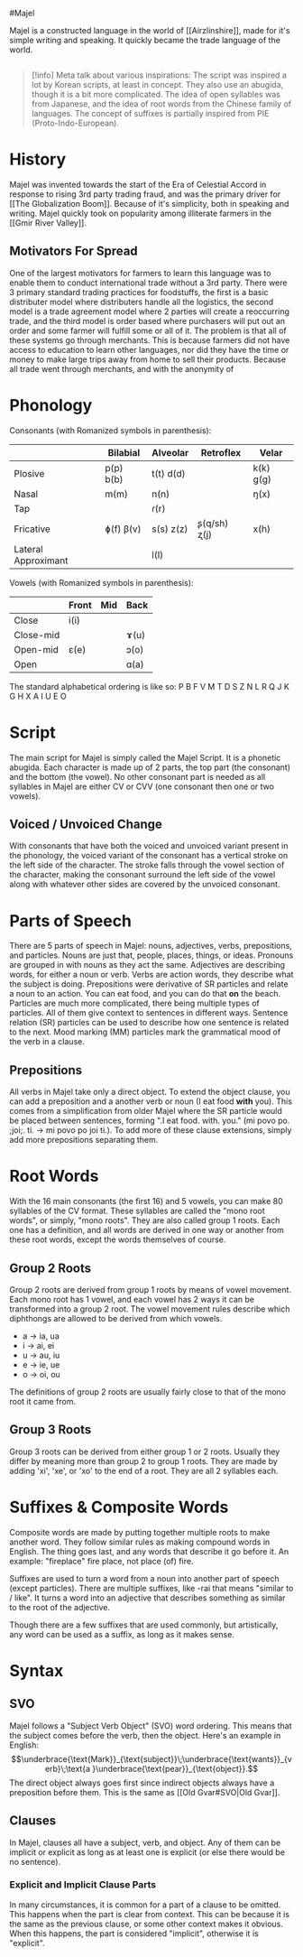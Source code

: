 #Majel


Majel is a constructed language in the world of [[Airzlinshire]], made for it's simple writing and speaking. It quickly became the trade language of the world.

```table-of-contents
```


> [!info] 
> Meta talk about various inspirations:
> The script was inspired a lot by Korean scripts, at least in concept. They also use an abugida, though it is a bit more complicated. The idea of open syllables was from Japanese, and the idea of root words from the Chinese family of languages. The concept of suffixes is partially inspired from PIE (Proto-Indo-European).

# History

Majel was invented towards the start of the Era of Celestial Accord in response to rising 3rd party trading fraud, and was the primary driver for [[The Globalization Boom]]. Because of it's simplicity, both in speaking and writing. Majel quickly took on popularity among illiterate farmers in the [[Gmir River Valley]].

## Motivators For Spread

One of the largest motivators for farmers to learn this language was to enable them to conduct international trade without a 3rd party. There were 3 primary standard trading practices for foodstuffs, the first is a basic distributer model where distributers handle all the logistics, the second model is a trade agreement model where 2 parties will create a reoccurring trade, and the third model is order based where purchasers will put out an order and some farmer will fulfill some or all of it. The problem is that all of these systems go through merchants. This is because farmers did not have access to education to learn other languages, nor did they have the time or money to make large trips away from home to sell their products. Because all trade went through merchants, and with the anonymity of 
# Phonology

Consonants (with Romanized symbols in parenthesis):

|                     | Bilabial  | Alveolar  | Retroflex    | Velar     |
| ------------------- | --------- | --------- | ------------ | --------- |
| Plosive             | p(p) b(b) | t(t) d(d) |              | k(k) g(g) |
| Nasal               | m(m)      | n(n)      |              | ŋ(x)      |
| Tap                 |           | ɾ(r)      |              |           |
| Fricative           | ɸ(f) β(v) | s(s) z(z) | ʂ(q/sh) ʐ(j) | x(h)      |
| Lateral Approximant |           | l(l)      |              |           |
Vowels (with Romanized symbols in parenthesis):

|           | Front | Mid | Back |
| --------- | ----- | --- | ---- |
| Close     | i(i)  |     |      |
| Close-mid |       |     | ɤ(u) |
| Open-mid  | ɛ(e)  |     | ɔ(o) |
| Open      |       |     | ɑ(a) |
The standard alphabetical ordering is like so:
P B F V M T D S Z N L R Q J K G H X A I U E O
# Script

The main script for Majel is simply called the Majel Script. It is a phonetic abugida. Each character is made up of 2 parts, the top part (the consonant) and the bottom (the vowel). No other consonant part is needed as all syllables in Majel are either CV or CVV (one consonant then one or two vowels).
## Voiced / Unvoiced Change

With consonants that have both the voiced and unvoiced variant present in the phonology, the voiced variant of the consonant has a vertical stroke on the left side of the character. The stroke falls through the vowel section of the character, making the consonant surround the left side of the vowel along with whatever other sides are covered by the unvoiced consonant.
# Parts of Speech

There are 5 parts of speech in Majel: nouns, adjectives, verbs, prepositions, and particles. Nouns are just that, people, places, things, or ideas. Pronouns are grouped in with nouns as they act the same. Adjectives are describing words, for either a noun or verb. Verbs are action words, they describe what the subject is doing. Prepositions were derivative of SR particles and relate a noun to an action. You can eat food, and you can do that **on** the beach. Particles are much more complicated, there being multiple types of particles. All of them give context to sentences in different ways. Sentence relation (SR) particles can be used to describe how one sentence is related to the next. Mood marking (MM) particles mark the grammatical mood of the verb in a clause.
## Prepositions

All verbs in Majel take only a direct object. To extend the object clause, you can add a preposition and a another verb or noun (I eat food __with__ you). This comes from a simplification from older Majel where the SR particle would be placed between sentences, forming ".I eat food. with. you." (mi povo po. ;joi;. ti. -> mi povo po joi ti.). To add more of these clause extensions, simply add more prepositions separating them.
# Root Words

With the 16 main consonants (the first 16) and 5 vowels, you can make 80 syllables of the CV format. These syllables are called the "mono root words", or simply, "mono roots". They are also called group 1 roots. Each one has a definition, and all words are derived in one way or another from these root words, except the words themselves of course.
## Group 2 Roots

Group 2 roots are derived from group 1 roots by means of vowel movement. Each mono root has 1 vowel, and each vowel has 2 ways it can be transformed into a group 2 root. The vowel movement rules describe which diphthongs are allowed to be derived from which vowels.
- a -> ia, ua
- i -> ai, ei
- u -> au, iu
- e -> ie, ue
- o -> oi, ou

The definitions of group 2 roots are usually fairly close to that of the mono root it came from.

## Group 3 Roots

Group 3 roots can be derived from either group 1 or 2 roots. Usually they differ by meaning more than group 2 to group 1 roots. They are made by adding 'xi', 'xe', or 'xo' to the end of a root. They are all 2 syllables each.
# Suffixes & Composite Words

Composite words are made by putting together multiple roots to make another word. They follow similar rules as making compound words in English. The thing goes last, and any words that describe it go before it. An example: "fireplace" fire place, not place (of) fire.

Suffixes are used to turn a word from a noun into another part of speech (except particles). There are multiple suffixes, like -rai that means "similar to / like". It turns a word into an adjective that describes something as similar to the root of the adjective.

Though there are a few suffixes that are used commonly, but artistically, any word can be used as a suffix, as long as it makes sense.
# Syntax

## SVO

Majel follows a "Subject Verb Object" (SVO) word ordering. This means that the subject comes before the verb, then the object. Here's an example in English:
$$\underbrace{\text{Mark}}_{\text{subject}}\;\underbrace{\text{wants}}_{verb}\;\text{a }\underbrace{\text{pear}}_{\text{object}}.$$
The direct object always goes first since indirect objects always have a preposition before them. This is the same as [[Old Gvar#SVO|Old Gvar]].

## Clauses

In Majel, clauses all have a subject, verb, and object. Any of them can be implicit or explicit as long as at least one is explicit (or else there would be no sentence).

### Explicit and Implicit Clause Parts

In many circumstances, it is common for a part of a clause to be omitted. This happens when the part is clear from context. This can be because it is the same as the previous clause, or some other context makes it obvious. When this happens, the part is considered "implicit", otherwise it is "explicit".